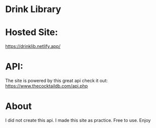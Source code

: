 # Drink Library

# Hosted Site:
https://drinklib.netlify.app/

# API:
The site is powered by this great api check it out:
https://www.thecocktaildb.com/api.php

# About
I did not create this api. I made this site as practice. Free to use. Enjoy
